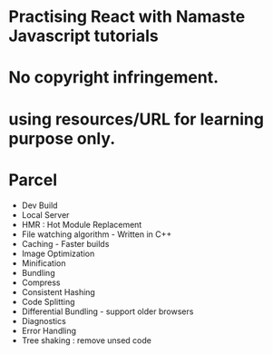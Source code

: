 # Practising React with Namaste Javascript tutorials
# No copyright infringement.
# using resources/URL for learning purpose only.

# Parcel
- Dev Build
- Local Server
- HMR : Hot Module Replacement
- File watching algorithm - Written in C++
- Caching - Faster builds
- Image Optimization
- Minification
- Bundling
- Compress
- Consistent Hashing
- Code Splitting
- Differential Bundling - support older browsers
- Diagnostics
- Error Handling
- Tree shaking : remove unsed code
